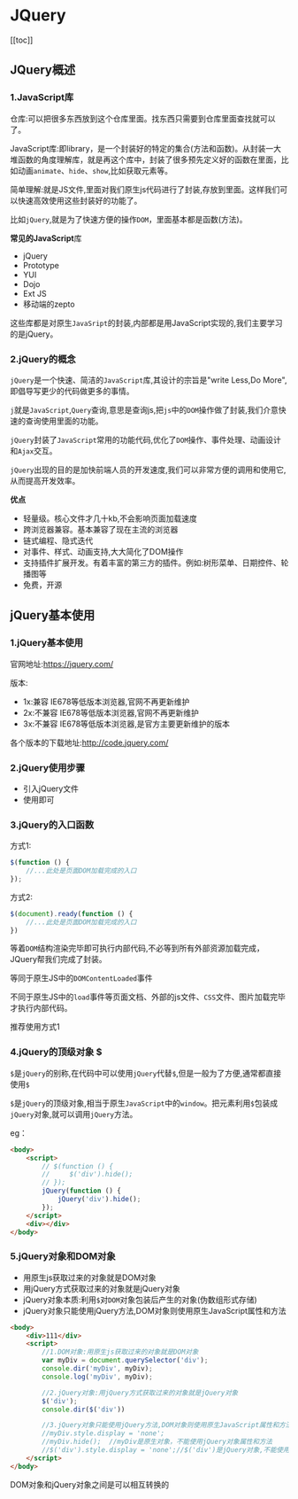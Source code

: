 
#   JQuery

[[toc]]

## JQuery概述


### 1.JavaScript库

仓库:可以把很多东西放到这个仓库里面。找东西只需要到仓库里面查找就可以了。

JavaScript库:即library，是一个封装好的特定的集合(方法和函数)。从封装一大堆函数的角度理解库，就是再这个库中，封装了很多预先定义好的函数在里面，比如动画`animate`、`hide`、`show`,比如获取元素等。

简单理解:就是JS文件,里面对我们原生js代码进行了封装,存放到里面。这样我们可以快速高效使用这些封装好的功能了。

比如`jQuery`,就是为了快速方便的操作`DOM`，里面基本都是函数(方法)。

**常见的JavaScript**库

- jQuery
- Prototype
- YUI
- Dojo
- Ext JS
- 移动端的zepto

这些库都是对原生`JavaSript`的封装,内部都是用JavaScript实现的,我们主要学习的是jQuery。


### 2.jQuery的概念

`jQuery`是一个快速、简洁的`JavaScript`库,其设计的宗旨是"write Less,Do More",即倡导写更少的代码做更多的事情。

`j`就是`JavaScript`,`Query`查询,意思是查询js,把`js`中的`DOM`操作做了封装,我们介意快速的查询使用里面的功能。


`jQuery`封装了`JavaScript`常用的功能代码,优化了`DOM`操作、事件处理、动画设计和`Ajax`交互。


`jQuery`出现的目的是加快前端人员的开发速度,我们可以非常方便的调用和使用它,从而提高开发效率。

**优点**

- 轻量级。核心文件才几十kb,不会影响页面加载速度
- 跨浏览器兼容。基本兼容了现在主流的浏览器
- 链式编程、隐式迭代
- 对事件、样式、动画支持,大大简化了DOM操作
- 支持插件扩展开发。有着丰富的第三方的插件。例如:树形菜单、日期控件、轮播图等
- 免费，开源


## jQuery基本使用

### 1.jQuery基本使用

官网地址:https://jquery.com/

版本:

- 1x:兼容 IE678等低版本浏览器,官网不再更新维护
- 2x:不兼容 IE678等低版本浏览器,官网不再更新维护
- 3x:不兼容 IE678等低版本浏览器,是官方主要更新维护的版本

各个版本的下载地址:http://code.jquery.com/

### 2.jQuery使用步骤

- 引入jQuery文件
- 使用即可


### 3.jQuery的入口函数


方式1:
```js
$(function () {
    //...此处是页面DOM加载完成的入口
});
```

方式2:
```js
$(document).ready(function () {
    //...此处是页面DOM加载完成的入口
})
```

等着`DOM`结构渲染完毕即可执行内部代码,不必等到所有外部资源加载完成，JQuery帮我们完成了封装。

等同于原生JS中的`DOMContentLoaded`事件

不同于原生JS中的`load`事件等页面文档、外部的js文件、`CSS`文件、图片加载完毕才执行内部代码。

推荐使用方式1


### 4.jQuery的顶级对象 $

`$`是`jQuery`的别称,在代码中可以使用`jQuery`代替`$`,但是一般为了方便,通常都直接使用`$`

`$`是`jQuery`的顶级对象,相当于原生`JavaScript`中的`window`。把元素利用`$`包装成`jQuery`对象,就可以调用`jQuery`方法。

eg：
```html
<body>
    <script>
        // $(function () {
        //     $('div').hide();
        // });
        jQuery(function () {
            jQuery('div').hide();
        });
    </script>
    <div></div>
</body>
```

### 5.jQuery对象和DOM对象

- 用原生js获取过来的对象就是DOM对象
- 用jQuery方式获取过来的对象就是jQuery对象
- jQuery对象本质:利用`$`对`DOM`对象包装后产生的对象(伪数组形式存储)
- jQuery对象只能使用jQuery方法,DOM对象则使用原生JavaScript属性和方法

```html
<body>
    <div>111</div>
    <script>
        //1.DOM对象:用原生js获取过来的对象就是DOM对象
        var myDiv = document.querySelector('div');
        console.dir('myDiv', myDiv);
        console.log('myDiv', myDiv);

        //2.jQuery对象:用jQuery方式获取过来的对象就是jQuery对象
        $('div');
        console.dir($('div'))

        //3.jQuery对象只能使用jQuery方法,DOM对象则使用原生JavaScript属性和方法
        //myDiv.style.display = 'none';
        //myDiv.hide();  //myDiv是原生对象，不能使用jQuery对象属性和方法
        //$('div').style.display = 'none';//$('div')是jQuery对象,不能使用原生的属性和方法
    </script>
</body>
```

DOM对象和jQuery对象之间是可以相互转换的










